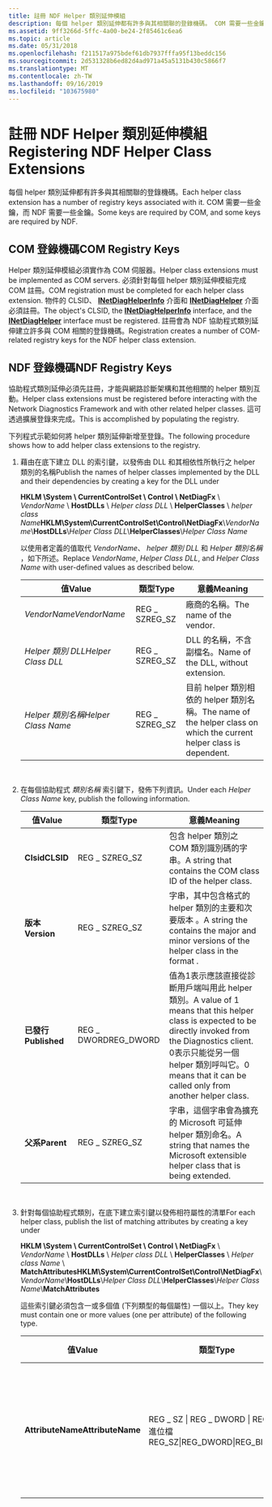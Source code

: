 ```yaml
---
title: 註冊 NDF Helper 類別延伸模組
description: 每個 helper 類別延伸都有許多與其相關聯的登錄機碼。 COM 需要一些金鑰，而 NDF 需要一些金鑰。
ms.assetid: 9ff3266d-5ffc-4a00-be24-2f85461c6ea6
ms.topic: article
ms.date: 05/31/2018
ms.openlocfilehash: f211517a975bdef61db7937fffa95f13beddc156
ms.sourcegitcommit: 2d531328b6ed82d4ad971a45a5131b430c5866f7
ms.translationtype: MT
ms.contentlocale: zh-TW
ms.lasthandoff: 09/16/2019
ms.locfileid: "103675980"
---
```

# <a name="registering-ndf-helper-class-extensions"></a><span data-ttu-id="9ffa4-104">註冊 NDF Helper 類別延伸模組</span><span class="sxs-lookup"><span data-stu-id="9ffa4-104">Registering NDF Helper Class Extensions</span></span>

<span data-ttu-id="9ffa4-105">每個 helper 類別延伸都有許多與其相關聯的登錄機碼。</span><span class="sxs-lookup"><span data-stu-id="9ffa4-105">Each helper class extension has a number of registry keys associated with it.</span></span> <span data-ttu-id="9ffa4-106">COM 需要一些金鑰，而 NDF 需要一些金鑰。</span><span class="sxs-lookup"><span data-stu-id="9ffa4-106">Some keys are required by COM, and some keys are required by NDF.</span></span>

## <a name="com-registry-keys"></a><span data-ttu-id="9ffa4-107">COM 登錄機碼</span><span class="sxs-lookup"><span data-stu-id="9ffa4-107">COM Registry Keys</span></span>

<span data-ttu-id="9ffa4-108">Helper 類別延伸模組必須實作為 COM 伺服器。</span><span class="sxs-lookup"><span data-stu-id="9ffa4-108">Helper class extensions must be implemented as COM servers.</span></span> <span data-ttu-id="9ffa4-109">必須針對每個 helper 類別延伸模組完成 COM 註冊。</span><span class="sxs-lookup"><span data-stu-id="9ffa4-109">COM registration must be completed for each helper class extension.</span></span> <span data-ttu-id="9ffa4-110">物件的 CLSID、 [**INetDiagHelperInfo**](/windows/desktop/api/ndhelper/nn-ndhelper-inetdiaghelperinfo) 介面和 [**INetDiagHelper**](/windows/desktop/api/ndhelper/nn-ndhelper-inetdiaghelper) 介面必須註冊。</span><span class="sxs-lookup"><span data-stu-id="9ffa4-110">The object's CLSID, the [**INetDiagHelperInfo**](/windows/desktop/api/ndhelper/nn-ndhelper-inetdiaghelperinfo) interface, and the [**INetDiagHelper**](/windows/desktop/api/ndhelper/nn-ndhelper-inetdiaghelper) interface must be registered.</span></span> <span data-ttu-id="9ffa4-111">註冊會為 NDF 協助程式類別延伸建立許多與 COM 相關的登錄機碼。</span><span class="sxs-lookup"><span data-stu-id="9ffa4-111">Registration creates a number of COM-related registry keys for the NDF helper class extension.</span></span>

## <a name="ndf-registry-keys"></a><span data-ttu-id="9ffa4-112">NDF 登錄機碼</span><span class="sxs-lookup"><span data-stu-id="9ffa4-112">NDF Registry Keys</span></span>

<span data-ttu-id="9ffa4-113">協助程式類別延伸必須先註冊，才能與網路診斷架構和其他相關的 helper 類別互動。</span><span class="sxs-lookup"><span data-stu-id="9ffa4-113">Helper class extensions must be registered before interacting with the Network Diagnostics Framework and with other related helper classes.</span></span> <span data-ttu-id="9ffa4-114">這可透過擴展登錄來完成。</span><span class="sxs-lookup"><span data-stu-id="9ffa4-114">This is accomplished by populating the registry.</span></span>

<span data-ttu-id="9ffa4-115">下列程式示範如何將 helper 類別延伸新增至登錄。</span><span class="sxs-lookup"><span data-stu-id="9ffa4-115">The following procedure shows how to add helper class extensions to the registry.</span></span>

1.  <span data-ttu-id="9ffa4-116">藉由在底下建立 DLL 的索引鍵，以發佈由 DLL 和其相依性所執行之 helper 類別的名稱</span><span class="sxs-lookup"><span data-stu-id="9ffa4-116">Publish the names of helper classes implemented by the DLL and their dependencies by creating a key for the DLL under</span></span>

    <span data-ttu-id="9ffa4-117">**HKLM \\System \\ CurrentControlSet \\ Control \\ NetDiagFx** \\ *VendorName* \\ **HostDLLs** \\ *Helper class DLL* \\ **HelperClasses** \\ *helper class Name*</span><span class="sxs-lookup"><span data-stu-id="9ffa4-117">**HKLM\\System\\CurrentControlSet\\Control\\NetDiagFx**\\*VendorName*\\**HostDLLs**\\*Helper Class DLL*\\**HelperClasses**\\*Helper Class Name*</span></span>

    <span data-ttu-id="9ffa4-118">以使用者定義的值取代 *VendorName*、 *helper 類別 DLL* 和 *Helper 類別名稱* ，如下所述。</span><span class="sxs-lookup"><span data-stu-id="9ffa4-118">Replace *VendorName*, *Helper Class DLL*, and *Helper Class Name* with user-defined values as described below.</span></span>

    | <span data-ttu-id="9ffa4-119">值</span><span class="sxs-lookup"><span data-stu-id="9ffa4-119">Value</span></span>               | <span data-ttu-id="9ffa4-120">類型</span><span class="sxs-lookup"><span data-stu-id="9ffa4-120">Type</span></span>    | <span data-ttu-id="9ffa4-121">意義</span><span class="sxs-lookup"><span data-stu-id="9ffa4-121">Meaning</span></span>                                                                      |
    |---------------------|---------|------------------------------------------------------------------------------|
    | <span data-ttu-id="9ffa4-122">*VendorName*</span><span class="sxs-lookup"><span data-stu-id="9ffa4-122">*VendorName*</span></span>        | <span data-ttu-id="9ffa4-123">REG \_ SZ</span><span class="sxs-lookup"><span data-stu-id="9ffa4-123">REG\_SZ</span></span> | <span data-ttu-id="9ffa4-124">廠商的名稱。</span><span class="sxs-lookup"><span data-stu-id="9ffa4-124">The name of the vendor.</span></span>                                                      |
    | <span data-ttu-id="9ffa4-125">*Helper 類別 DLL*</span><span class="sxs-lookup"><span data-stu-id="9ffa4-125">*Helper Class DLL*</span></span>  | <span data-ttu-id="9ffa4-126">REG \_ SZ</span><span class="sxs-lookup"><span data-stu-id="9ffa4-126">REG\_SZ</span></span> | <span data-ttu-id="9ffa4-127">DLL 的名稱，不含副檔名。</span><span class="sxs-lookup"><span data-stu-id="9ffa4-127">Name of the DLL, without extension.</span></span>                                          |
    | <span data-ttu-id="9ffa4-128">*Helper 類別名稱*</span><span class="sxs-lookup"><span data-stu-id="9ffa4-128">*Helper Class Name*</span></span> | <span data-ttu-id="9ffa4-129">REG \_ SZ</span><span class="sxs-lookup"><span data-stu-id="9ffa4-129">REG\_SZ</span></span> | <span data-ttu-id="9ffa4-130">目前 helper 類別相依的 helper 類別名稱。</span><span class="sxs-lookup"><span data-stu-id="9ffa4-130">The name of the helper class on which the current helper class is dependent.</span></span> |

    

     

2.  <span data-ttu-id="9ffa4-131">在每個協助程式 *類別名稱* 索引鍵下，發佈下列資訊。</span><span class="sxs-lookup"><span data-stu-id="9ffa4-131">Under each *Helper Class Name* key, publish the following information.</span></span>

    

    | <span data-ttu-id="9ffa4-132">值</span><span class="sxs-lookup"><span data-stu-id="9ffa4-132">Value</span></span>         | <span data-ttu-id="9ffa4-133">類型</span><span class="sxs-lookup"><span data-stu-id="9ffa4-133">Type</span></span>       | <span data-ttu-id="9ffa4-134">意義</span><span class="sxs-lookup"><span data-stu-id="9ffa4-134">Meaning</span></span>                                                                                                                                                                 |
    |---------------|------------|-------------------------------------------------------------------------------------------------------------------------------------------------------------------------|
    | <span data-ttu-id="9ffa4-135">**Clsid**</span><span class="sxs-lookup"><span data-stu-id="9ffa4-135">**CLSID**</span></span>     | <span data-ttu-id="9ffa4-136">REG \_ SZ</span><span class="sxs-lookup"><span data-stu-id="9ffa4-136">REG\_SZ</span></span>    | <span data-ttu-id="9ffa4-137">包含 helper 類別之 COM 類別識別碼的字串。</span><span class="sxs-lookup"><span data-stu-id="9ffa4-137">A string that contains the COM class ID of the helper class.</span></span>                                                                                                            |
    | <span data-ttu-id="9ffa4-138">**版本**</span><span class="sxs-lookup"><span data-stu-id="9ffa4-138">**Version**</span></span>   | <span data-ttu-id="9ffa4-139">REG \_ SZ</span><span class="sxs-lookup"><span data-stu-id="9ffa4-139">REG\_SZ</span></span>    | <span data-ttu-id="9ffa4-140">字串，其中包含格式的 helper 類別的主要和次要版本 <major> <minor> 。</span><span class="sxs-lookup"><span data-stu-id="9ffa4-140">A string the contains the major and minor versions of the helper class in the format <major><minor>.</span></span>                                                        |
    | <span data-ttu-id="9ffa4-141">**已發行**</span><span class="sxs-lookup"><span data-stu-id="9ffa4-141">**Published**</span></span> | <span data-ttu-id="9ffa4-142">REG \_ DWORD</span><span class="sxs-lookup"><span data-stu-id="9ffa4-142">REG\_DWORD</span></span> | <span data-ttu-id="9ffa4-143">值為1表示應該直接從診斷用戶端叫用此 helper 類別。</span><span class="sxs-lookup"><span data-stu-id="9ffa4-143">A value of 1 means that this helper class is expected to be directly invoked from the Diagnostics client.</span></span> <span data-ttu-id="9ffa4-144">0表示只能從另一個 helper 類別呼叫它。</span><span class="sxs-lookup"><span data-stu-id="9ffa4-144">0 means that it can be called only from another helper class.</span></span> |
    | <span data-ttu-id="9ffa4-145">**父系**</span><span class="sxs-lookup"><span data-stu-id="9ffa4-145">**Parent**</span></span>    | <span data-ttu-id="9ffa4-146">REG \_ SZ</span><span class="sxs-lookup"><span data-stu-id="9ffa4-146">REG\_SZ</span></span>    | <span data-ttu-id="9ffa4-147">字串，這個字串會為擴充的 Microsoft 可延伸 helper 類別命名。</span><span class="sxs-lookup"><span data-stu-id="9ffa4-147">A string that names the Microsoft extensible helper class that is being extended.</span></span>                                                                                       |

    

     

3.  <span data-ttu-id="9ffa4-148">針對每個協助程式類別，在底下建立索引鍵以發佈相符屬性的清單</span><span class="sxs-lookup"><span data-stu-id="9ffa4-148">For each helper class, publish the list of matching attributes by creating a key under</span></span>

    <span data-ttu-id="9ffa4-149">**HKLM \\System \\ CurrentControlSet \\ Control \\ NetDiagFx** \\ *VendorName* \\ **HostDLLs** \\ *Helper class DLL* \\ **HelperClasses** \\ *Helper class Name* \\ **MatchAttributes**</span><span class="sxs-lookup"><span data-stu-id="9ffa4-149">**HKLM\\System\\CurrentControlSet\\Control\\NetDiagFx**\\*VendorName*\\**HostDLLs**\\*Helper Class DLL*\\**HelperClasses**\\*Helper Class Name*\\**MatchAttributes**</span></span>

    <span data-ttu-id="9ffa4-150">這些索引鍵必須包含一或多個值 (下列類型的每個屬性) 一個以上。</span><span class="sxs-lookup"><span data-stu-id="9ffa4-150">They key must contain one or more values (one per attribute) of the following type.</span></span>

    | <span data-ttu-id="9ffa4-151">值</span><span class="sxs-lookup"><span data-stu-id="9ffa4-151">Value</span></span>             | <span data-ttu-id="9ffa4-152">類型</span><span class="sxs-lookup"><span data-stu-id="9ffa4-152">Type</span></span>                             | <span data-ttu-id="9ffa4-153">意義</span><span class="sxs-lookup"><span data-stu-id="9ffa4-153">Meaning</span></span>                                                                    |
    |-------------------|----------------------------------|----------------------------------------------------------------------------|
    | <span data-ttu-id="9ffa4-154">**AttributeName**</span><span class="sxs-lookup"><span data-stu-id="9ffa4-154">**AttributeName**</span></span> | <span data-ttu-id="9ffa4-155">REG \_ SZ \| REG \_ DWORD \| REG \_ 二進位檔</span><span class="sxs-lookup"><span data-stu-id="9ffa4-155">REG\_SZ\|REG\_DWORD\|REG\_BINARY</span></span> | <span data-ttu-id="9ffa4-156">值，這個值會完成特定屬性的名稱和值組。</span><span class="sxs-lookup"><span data-stu-id="9ffa4-156">A value that completes the name and value pair for a particular attribute.</span></span> |

    

     

 

 




